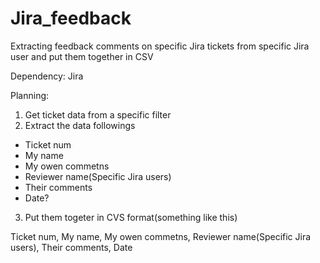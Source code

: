 # Jira_feedback
Extracting feedback comments on specific Jira tickets from specific Jira user and put them together in CSV 

Dependency:
Jira

Planning:

1. Get ticket data from a specific filter
2. Extract the data followings
  * Ticket num
  * My name
  * My owen commetns
  * Reviewer name(Specific Jira users)
  * Their comments
  * Date?
  
3. Put them togeter in CVS format(something like this)
  
  Ticket num, My name, My owen commetns, Reviewer name(Specific Jira users), Their comments, Date
  
  
